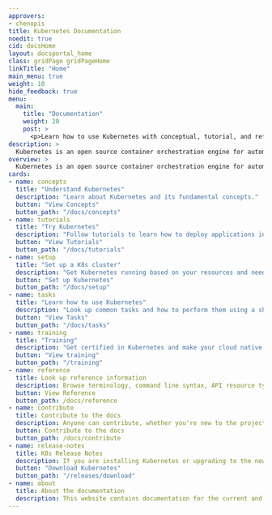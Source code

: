 ```yaml
---
approvers:
- chenopis
title: Kubernetes Documentation
noedit: true
cid: docsHome
layout: docsportal_home
class: gridPage gridPageHome
linkTitle: "Home"
main_menu: true
weight: 10
hide_feedback: true
menu:
  main:
    title: "Documentation"
    weight: 20
    post: >
      <p>Learn how to use Kubernetes with conceptual, tutorial, and reference documentation. You can even <a href="/editdocs/" data-auto-burger-exclude data-proofer-ignore>help contribute to the docs</a>!</p>
description: >
  Kubernetes is an open source container orchestration engine for automating deployment, scaling, and management of containerized applications. The open source project is hosted by the Cloud Native Computing Foundation.
overview: >
  Kubernetes is an open source container orchestration engine for automating deployment, scaling, and management of containerized applications. The open source project is hosted by the Cloud Native Computing Foundation ([CNCF](https://www.cncf.io/about)).
cards:
- name: concepts
  title: "Understand Kubernetes"
  description: "Learn about Kubernetes and its fundamental concepts."
  button: "View Concepts"
  button_path: "/docs/concepts"
- name: tutorials
  title: "Try Kubernetes"
  description: "Follow tutorials to learn how to deploy applications in Kubernetes."
  button: "View Tutorials"
  button_path: "/docs/tutorials"
- name: setup
  title: "Set up a K8s cluster"
  description: "Get Kubernetes running based on your resources and needs."
  button: "Set up Kubernetes"
  button_path: "/docs/setup"
- name: tasks
  title: "Learn how to use Kubernetes"
  description: "Look up common tasks and how to perform them using a short sequence of steps."
  button: "View Tasks"
  button_path: "/docs/tasks"
- name: training
  title: "Training"
  description: "Get certified in Kubernetes and make your cloud native projects successful!"
  button: "View training"
  button_path: "/training"
- name: reference
  title: Look up reference information
  description: Browse terminology, command line syntax, API resource types, and setup tool documentation.
  button: View Reference
  button_path: /docs/reference
- name: contribute
  title: Contribute to the docs
  description: Anyone can contribute, whether you're new to the project or you've been around a long time.
  button: Contribute to the docs
  button_path: /docs/contribute
- name: release-notes
  title: K8s Release Notes
  description: If you are installing Kubernetes or upgrading to the newest version, refer to the current release notes.
  button: "Download Kubernetes"
  button_path: "/releases/download"
- name: about
  title: About the documentation
  description: This website contains documentation for the current and previous 4 versions of Kubernetes.
---
```

